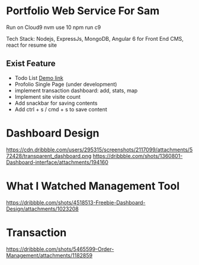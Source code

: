 # Portfolio Web Service For Sam

Run on Cloud9
nvm use 10
npm run c9

Tech Stack: Nodejs, ExpressJs, MongoDB, Angular 6 for Front End CMS, react for resume site

## Exist Feature

* Todo List [Demo link](https://samliweisen.herokuapp.com/#/todo)
* Profolio Single Page (under development)
* implement transaction dashboard: add, stats, map
* Implement site visite count
* Add snackbar for saving contents
* Add ctrl + s / cmd + s to save content

# Dashboard Design
https://cdn.dribbble.com/users/295315/screenshots/2117099/attachments/572428/transparent_dashboard.png
https://dribbble.com/shots/1360801-Dashboard-interface/attachments/194160

# What I Watched Management Tool
https://dribbble.com/shots/4518513-Freebie-Dashboard-Design/attachments/1023208

# Transaction
https://dribbble.com/shots/5465599-Order-Management/attachments/1182859